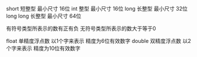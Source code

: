 short 短整型  最小尺寸 16位
int   整型   最小尺寸 16位
long  长整型  最小尺寸 32位
long long 长整型 最小尺寸 64位

有符号类型所表示的数有正有负
无符号类型所表示的数大于等于0

float 单精度浮点数 以1个字来表示 精度为6位有效数字
double 双精度浮点数 以2个字来表示 精度为10位有效数字

